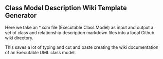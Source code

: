 ## Class Model Description Wiki Template Generator

Here we take an *.xcm file (Executable Class Model) as input and output a set of class and relationship description markdown files into a local Github wiki directory.

This saves a lot of typing and cut and paste creating the wiki documentation of an Executable UML class model.
